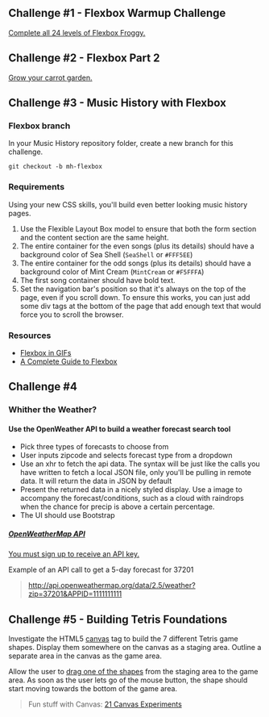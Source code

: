 <a id="challenge-1"></a>
## Challenge \#1 - Flexbox Warmup Challenge
[Complete all 24 levels of Flexbox Froggy.](http://flexboxfroggy.com/) 

<a id="challenge-1"></a>
## Challenge \#2 - Flexbox Part 2
[Grow your carrot garden.](http://cssgridgarden.com/)

<a id="challenge-2"></a>
## Challenge \#3 - Music History with Flexbox

### Flexbox branch

In your Music History repository folder, create a new branch for this challenge.

```
git checkout -b mh-flexbox
```

### Requirements

Using your new CSS skills, you'll build even better looking music history pages.

1. Use the Flexible Layout Box model to ensure that both the form section and the content section are the same height.
1. The entire container for the even songs (plus its details) should have a background color of Sea Shell (`SeaShell` or `#FFF5EE`)
1. The entire container for the odd songs (plus its details) should have a background color of Mint Cream (`MintCream` or `#F5FFFA`)
1. The first song container should have bold text.
1. Set the navigation bar's position so that it's always on the top of the page, even if you scroll down. To ensure this works, you can just add some div tags at the bottom of the page that add enough text that would force you to scroll the browser.

### Resources

* [Flexbox in GIFs](https://medium.freecodecamp.com/an-animated-guide-to-flexbox-d280cf6afc35#.8ekxunyxu)
* [A Complete Guide to Flexbox](https://css-tricks.com/snippets/css/a-guide-to-flexbox/)

<a id="challenge-3"></a>
## Challenge \#4
### Whither the Weather? 
#### Use the OpenWeather API to build a weather forecast search tool

* Pick three types of forecasts to choose from
* User inputs zipcode and selects forecast type from a dropdown
* Use an xhr to fetch the api data. The syntax will be just like the calls you have written to fetch a local JSON file, only you'll be pulling in remote data. It will return the data in JSON by default
* Present the returned data in a nicely styled display. Use a image to accompany the forecast/conditions, such as a cloud with raindrops when the chance for precip is above a certain percentage.
* The UI should use Bootstrap

##### [OpenWeatherMap API](http://openweathermap.org/api)

[You must sign up to receive an API key.](http://home.openweathermap.org/users/sign_up)

Example of an API call to get a 5-day forecast for 37201
> http://api.openweathermap.org/data/2.5/weather?zip=37201&APPID=1111111111

<a id="challenge-4"></a>
## Challenge \#5 - Building Tetris Foundations

Investigate the HTML5 [canvas](http://www.html5canvastutorials.com/) tag to build the 7 different Tetris game shapes. Display them somewhere on the canvas as a staging area. Outline a separate area in the canvas as the game area.

Allow the user to [drag one of the shapes](https://jsfiddle.net/davidbarszczak/EnZEa/) from the staging area to the game area. As soon as the user lets go of the mouse button, the shape should start moving towards the bottom of the game area.

> Fun stuff with Canvas: [21 Canvas Experiments](http://code.tutsplus.com/articles/21-ridiculously-impressive-html5-canvas-experiments--net-14210)